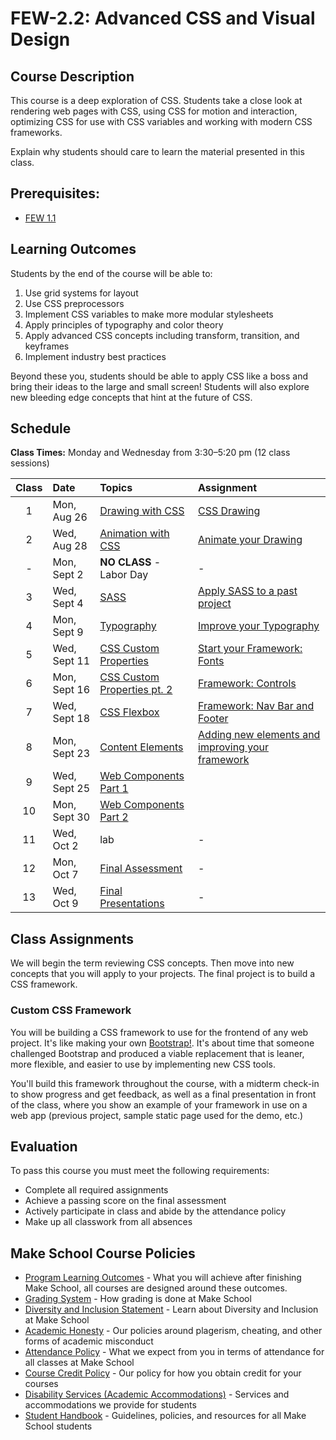 # FEW-2.2: Advanced CSS and Visual Design

## Course Description

This course is a deep exploration of CSS. Students take a close look at rendering web pages with CSS, using CSS for motion and interaction, optimizing CSS for use with CSS variables and working with modern CSS frameworks.

Explain why students should care to learn the material presented in this class.

## Prerequisites:  

- [FEW 1.1](https://github.com/Make-School-Courses/FEW-1.1-Web-Foundations)

## Learning Outcomes

Students by the end of the course will be able to:

1. Use grid systems for layout
1. Use CSS preprocessors
1. Implement CSS variables to make more modular stylesheets
1. Apply principles of typography and color theory
1. Apply advanced CSS concepts including transform, transition, and keyframes
1. Implement industry best practices

Beyond these you, students should be able to apply CSS like a boss and bring their ideas to the large and small screen! Students will also explore new bleeding edge concepts that hint at the future of CSS. 

## Schedule

**Class Times:** Monday and Wednesday from 3:30–5:20 pm (12 class sessions)

| Class  |  Date | Topics | Assignment |
|:------:|:------|:-------|:-----------|
|  1 | Mon, Aug 26  | [Drawing with CSS](lessons/lesson-01.md) | [CSS Drawing](./Assignments/assignment-1-css-drawing.md) |
|  2 | Wed, Aug 28  | [Animation with CSS](lessons/lesson-02.md) | [Animate your Drawing](./Assignments/assignment-02-Animate-Logo.md) |
|  - | Mon, Sept 2  | **NO CLASS** - Labor Day | - |
|  3 | Wed, Sept 4  | [SASS](lessons/lesson-3.md) | [Apply SASS to a past project](./Assignments/assignment-03-SASS.md) |
|  4 | Mon, Sept 9  | [Typography](lessons/lesson-04.md) | [Improve your Typography](./Assignments/assignment-04-typography.md) |
|  5 | Wed, Sept 11 | [CSS Custom Properties](lessons/lesson-05.md) | [Start your Framework: Fonts ](./Assignments/assignment-05-framework-fonts.md)  |
|  6 | Mon, Sept 16 | [CSS Custom Properties pt. 2](lessons/lesson-06.md) | [Framework: Controls](./Assignments/assignment-06-controls.md) |
|  7 | Wed, Sept 18 | [CSS Flexbox](lessons/lesson-07.md) | [Framework: Nav Bar and Footer](../Assignments/assignment-07-flexbox.md) |
|  8 | Mon, Sept 23 | [Content Elements](lessons/lesson-08.md) | [Adding new elements and improving your framework](./Assignments/assignment-08-components.md) |
|  9 | Wed, Sept 25 | [Web Components Part 1](lessons/lesson-09.md) |  |
| 10 | Mon, Sept 30 | [Web Components Part 2](lessons/lesson-10.md) |  |
| 11 | Wed, Oct 2   | lab | - |
| 12 | Mon, Oct 7   | [Final Assessment](lessons/lesson-11.md) | - |
| 13 | Wed, Oct 9   | [Final Presentations](lessons/lesson-12.md) | - |

## Class Assignments

We will begin the term reviewing CSS concepts. Then move into new concepts that you will apply to your projects. The final project is to build a CSS framework. 

### Custom CSS Framework

You will be building a CSS framework to use for the frontend of any web project. It's like making your own [Bootstrap!](https://getbootstrap.com/). It's about time that someone challenged Bootstrap and produced a viable replacement that is leaner, more flexible, and easier to use by implementing new CSS tools. 

You'll build this framework throughout the course, with a midterm check-in to show progress and get feedback, as well as a final presentation in front of the class, where you show an example of your framework in use on a web app (previous project, sample static page used for the demo, etc.)

## Evaluation

To pass this course you must meet the following requirements:

- Complete all required assignments 
- Achieve a passing score on the final assessment
- Actively participate in class and abide by the attendance policy
- Make up all classwork from all absences

## Make School Course Policies

- [Program Learning Outcomes](https://make.sc/program-learning-outcomes) - What you will achieve after finishing Make School, all courses are designed around these outcomes.
- [Grading System](https://make.sc/grading-system) - How grading is done at Make School
- [Diversity and Inclusion Statement](https://make.sc/diversity-and-inclusion-statement) - Learn about Diversity and Inclusion at Make School
- [Academic Honesty](https://make.sc/academic-honesty-policy) - Our policies around plagerism, cheating, and other forms of academic misconduct 
- [Attendance Policy](https://make.sc/attendance-policy) - What we expect from you in terms of attendance for all classes at Make School
- [Course Credit Policy](https://make.sc/course-credit-policy) - Our policy for how you obtain credit for your courses
- [Disability Services (Academic Accommodations)](https://make.sc/disability-services) - Services and accommodations we provide for students
- [Student Handbook](https://make.sc/student-handbook) - Guidelines, policies, and resources for all Make School students
